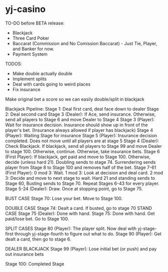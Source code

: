 # yj-casino

TO-DO before BETA release:
- Blackjack
- Three Card Poker
- Baccarat (Commission and No Comission Baccarat) - Just Tie, Player, and Banker for now.
- Payment System


TODOS:
- Make double actually double
- Implement splits
- Deal with cards going to weird places
- Fix insurance


Make original bet a score so we can easily double/split in blackjack


Blackjack Pipeline:
Stage 1: Deal first card, deal face down to dealer
Stage 2: Deal second card
Stage 3 (Dealer): If Ace, send insurance. Otherwise, send all players to Stage 6 and move Dealer to Stage 4
Stage 3 (Player): Wait for insurance decision. Insurance should show up in front of the player's bet. (Insurance always allowed if player has blackjack)
Stage 4 (Player): Waiting Stage for insurance
Stage 5 (Player): Insurance decision completed. Does not move until all players are at stage 5
Stage 4 (Dealer): Check Blackjack. If blackjack, send all players to Stage 99 and move Dealer to stage 100. Otherwise, continue. Otherwise, take insurance bets.
Stage 6 (First Player): If blackjack, get paid and move to Stage 100. Otherwise, decide (unless hard 21). Doubling sends to stage 74. Surrendering sends player from Stage 8 to Stage 100 and removes half of the bet.
Stage 7-61 (First Player): 0 mod 3: Wait. 1 mod 3: Look at decision and deal card. 2 mod 3: Decide and move to next stage to wait. Hard 21 and standing sends to Stage 60, Busting sends to Stage 70.
Repeat Stages 6-43 for every player.
Stage 5-24 (Dealer): Draw. Once at stopping point, go to Stage 75.


BUST CASE
Stage 70: Lose your bet. Move to Stage 100.

DOUBLE CASE
Stage 74: Dealt a card. If busted, go to stage 70
STAND CASE
Stage 75 (Dealer): Done with hand.
Stage 75: Done with hand. Get paid/lose bet. Go to Stage 100.


SPLIT CASES
Stage 80 (Player): The player split. Now deal with yj-stage-first through yj-stage-fourth to figure out what to do.
Stage 90 (Player): Get dealt a card, then go to stage 6.

DEALER BLACKJACK
Stage 99 (Player): Lose initial bet (or push) and pay out insurance bets

Stage 100: Completed Stage